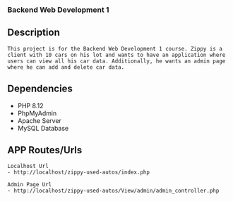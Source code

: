 ### Backend Web Development 1

## Description

```
This project is for the Backend Web Development 1 course. Zippy is a client with 10 cars on his lot and wants to have an application where users can view all his car data. Additionally, he wants an admin page where he can add and delete car data.
```

## Dependencies

- PHP 8.12
- PhpMyAdmin
- Apache Server
- MySQL Database

## APP Routes/Urls

```
Localhost Url
- http://localhost/zippy-used-autos/index.php

Admin Page Url
- http://localhost/zippy-used-autos/View/admin/admin_controller.php
```
